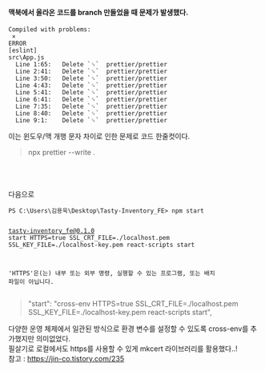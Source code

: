 <h4 id="맥북에서-올라온-코드를-branch-만들었을-때-문제가-발생했다">맥북에서 올라온 코드를 branch 만들었을 때 문제가 발생했다.</h4>
<pre><code>Compiled with problems:
 ×
ERROR
[eslint] 
src\App.js
  Line 1:65:   Delete `␍`  prettier/prettier
  Line 2:41:   Delete `␍`  prettier/prettier
  Line 3:50:   Delete `␍`  prettier/prettier
  Line 4:43:   Delete `␍`  prettier/prettier
  Line 5:41:   Delete `␍`  prettier/prettier
  Line 6:41:   Delete `␍`  prettier/prettier
  Line 7:35:   Delete `␍`  prettier/prettier
  Line 8:40:   Delete `␍`  prettier/prettier
  Line 9:1:    Delete `␍`  prettier/prettier</code></pre><p>이는 윈도우/맥 개행 문자 차이로 인한 문제로 코드 한줄컷이다. <br /></p>
<blockquote>
<p>npx prettier --write . </p>
</blockquote>
<p><br /><br /><br /> 다음으로</p>
<pre><code>PS C:\Users\김용욱\Desktop\Tasty-Inventory_FE&gt; npm start

 tasty-inventory_fe@0.1.0 start
 HTTPS=true SSL_CRT_FILE=./localhost.pem SSL_KEY_FILE=./localhost-key.pem react-scripts start

'HTTPS'은(는) 내부 또는 외부 명령, 실행할 수 있는 프로그램, 또는
배치 파일이 아닙니다.</code></pre><blockquote>
<p>&quot;start&quot;: &quot;cross-env HTTPS=true SSL_CRT_FILE=./localhost.pem SSL_KEY_FILE=./localhost-key.pem react-scripts start&quot;,</p>
</blockquote>
<p>다양한 운영 체제에서 일관된 방식으로 환경 변수를 설정할 수 있도록 cross-env를 추가했지만 의미없었다.
<br />
필살기로 로컬에서도 https를 사용할 수 있게 mkcert 라이브러리를 활용했다..! <br />
참고 : <a href="https://jin-co.tistory.com/235">https://jin-co.tistory.com/235</a></p>